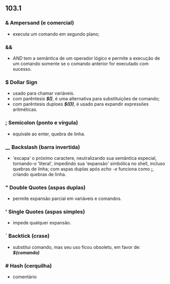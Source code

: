 ## 103.1

### __&__ Ampersand \(e comercial)
- executa um comando em segundo plano;

### __&&__
- _AND_ tem a semântica de um operador lógico e permite a execução de um comando
somente se o comando anterior for executado com sucesso.

### __$__ Dollar Sign
- usado para chamar variáveis.
- com parêntesis __*$()*__, é uma alternativa para substituições de comando;
- com parêntesis duploes __*$(())*__, é usado para expandir expressões
aritméticas.

### __;__ Semicolon \(ponto e vírgula)
- equivale ao enter, quebra de linha.

### __\__ Backslash \(barra invertida)
- 'escapa' o próximo caractere, neutralizando sua semântica especial, tornando-o
'literal', impedindo sua 'expansão' simbólica no shell, incluso quebras de linha;
com aspas duplas após *echo -e* funciona como __;__, criando quebras de linha.

### __"__ Double Quotes \(aspas duplas)
- permite expansão parcial em variáveis e comandos.

### __'__ Single Quotes \(aspas simples)
- impede qualquer expansão.

### __\`__ Backtick \(crase)
- substitui comando, mas seu uso ficou obsoleto, em favor de: __*$(comando)*__

### __#__ Hash \(cerquilha)
- comentário

